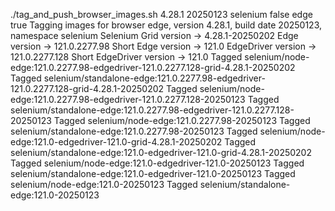 ./tag_and_push_browser_images.sh 4.28.1 20250123 selenium false edge true
Tagging images for browser edge, version 4.28.1, build date 20250123, namespace selenium
Selenium Grid version -> 4.28.1-20250202
Edge version -> 121.0.2277.98
Short Edge version -> 121.0
EdgeDriver version -> 121.0.2277.128
Short EdgeDriver version -> 121.0
Tagged selenium/node-edge:121.0.2277.98-edgedriver-121.0.2277.128-grid-4.28.1-20250202
Tagged selenium/standalone-edge:121.0.2277.98-edgedriver-121.0.2277.128-grid-4.28.1-20250202
Tagged selenium/node-edge:121.0.2277.98-edgedriver-121.0.2277.128-20250123
Tagged selenium/standalone-edge:121.0.2277.98-edgedriver-121.0.2277.128-20250123
Tagged selenium/node-edge:121.0.2277.98-20250123
Tagged selenium/standalone-edge:121.0.2277.98-20250123
Tagged selenium/node-edge:121.0-edgedriver-121.0-grid-4.28.1-20250202
Tagged selenium/standalone-edge:121.0-edgedriver-121.0-grid-4.28.1-20250202
Tagged selenium/node-edge:121.0-edgedriver-121.0-20250123
Tagged selenium/standalone-edge:121.0-edgedriver-121.0-20250123
Tagged selenium/node-edge:121.0-20250123
Tagged selenium/standalone-edge:121.0-20250123
